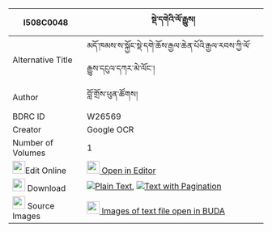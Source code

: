 |I508C0048|སྡེ་དགེའི་ལོ་རྒྱུས། 
| --- | --- 
|Alternative Title |མདོ་ཁམས་ས་སྐྱོང་སྡེ་དགེ་ཆོས་རྒྱལ་ཆེན་པོའི་རྒྱལ་རབས་ཀྱི་ལོ་རྒྱུས་དངུལ་དཀར་མེ་ལོང་།
|Author| བློ་གྲོས་ཕུན་ཚོགས།
|BDRC ID | W26569
|Creator | Google OCR
|Number of Volumes| 1
|<img width="25" src="https://img.icons8.com/color/25/000000/edit-property.png">Edit Online| [<img width="25" src="https://avatars.githubusercontent.com/u/45091458?s=200&v=4"> Open in Editor](http://editor.openpecha.org/I508C0048)
|<img width="25" src="https://img.icons8.com/fluent/48/000000/download-2.png"/>  Download | [![](https://img.icons8.com/color/20/000000/txt.png)Plain Text](https://github.com/Openpecha/I508C0048/releases/download/v1/derge_i_logyu_plain_I508C0048.zip), [![](https://img.icons8.com/color/20/000000/txt.png)Text with Pagination](https://github.com/Openpecha/I508C0048/releases/download/v1/derge_i_logyu_pages_I508C0048.zip)
|<img width="25" src="https://img.icons8.com/plasticine/100/000000/pictures-folder.png"/>  Source Images | [<img width="25" src="https://library.bdrc.io/icons/BUDA-small.svg"> Images of text file open in BUDA](https://library.bdrc.io/show/bdr:W26569)